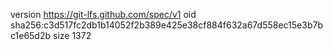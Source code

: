 version https://git-lfs.github.com/spec/v1
oid sha256:c3d517fc2db1b14052f2b389e425e38cf884f632a67d558ec15e3b7bc1e65d2b
size 1372
